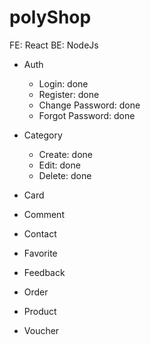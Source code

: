 # polyShop

FE: React
BE: NodeJs

- Auth

  - Login: done
  - Register: done
  - Change Password: done
  - Forgot Password: done

- Category

  - Create: done
  - Edit: done
  - Delete: done

- Card
- Comment
- Contact
- Favorite
- Feedback
- Order
- Product
- Voucher
